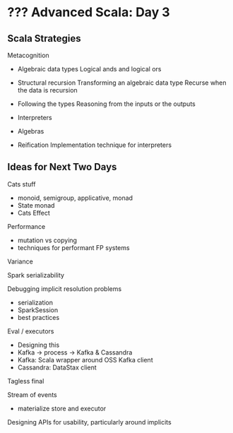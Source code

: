 # ??? Advanced Scala: Day 3

## Scala Strategies

Metacognition

- Algebraic data types
  Logical ands and logical ors
- Structural recursion
  Transforming an algebraic data type
  Recurse when the data is recursion
- Following the types
  Reasoning from the inputs or the outputs

- Interpreters
- Algebras
- Reification
  Implementation technique for interpreters


## Ideas for Next Two Days

Cats stuff
- monoid, semigroup, applicative, monad
- State monad
- Cats Effect

Performance
- mutation vs copying
- techniques for performant FP systems

Variance

Spark serializability

Debugging implicit resolution problems
- serialization
- SparkSession
- best practices

Eval / executors
- Designing this
- Kafka -> process -> Kafka & Cassandra
- Kafka: Scala wrapper around OSS Kafka client
- Cassandra: DataStax client

Tagless final

Stream of events
- materialize store and executor

Designing APIs for usability, particularly around implicits
